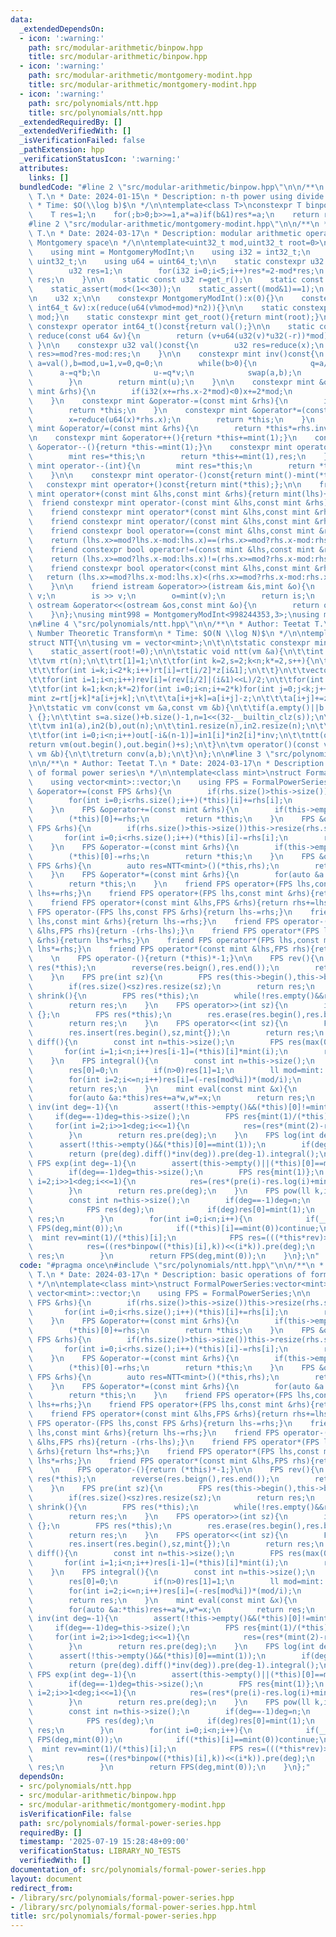 ```yaml
---
data:
  _extendedDependsOn:
  - icon: ':warning:'
    path: src/modular-arithmetic/binpow.hpp
    title: src/modular-arithmetic/binpow.hpp
  - icon: ':warning:'
    path: src/modular-arithmetic/montgomery-modint.hpp
    title: src/modular-arithmetic/montgomery-modint.hpp
  - icon: ':warning:'
    path: src/polynomials/ntt.hpp
    title: src/polynomials/ntt.hpp
  _extendedRequiredBy: []
  _extendedVerifiedWith: []
  _isVerificationFailed: false
  _pathExtension: hpp
  _verificationStatusIcon: ':warning:'
  attributes:
    links: []
  bundledCode: "#line 2 \"src/modular-arithmetic/binpow.hpp\"\n\n/**\n * Author: Teetat\
    \ T.\n * Date: 2024-01-15\n * Description: n-th power using divide and conquer\n\
    \ * Time: $O(\\log b)$\n */\n\ntemplate<class T>\nconstexpr T binpow(T a,ll b){\n\
    \    T res=1;\n    for(;b>0;b>>=1,a*=a)if(b&1)res*=a;\n    return res;\n}\n\n\
    #line 2 \"src/modular-arithmetic/montgomery-modint.hpp\"\n\n/**\n * Author: Teetat\
    \ T.\n * Date: 2024-03-17\n * Description: modular arithmetic operators using\
    \ Montgomery space\n */\n\ntemplate<uint32_t mod,uint32_t root=0>\nstruct MontgomeryModInt{\n\
    \    using mint = MontgomeryModInt;\n    using i32 = int32_t;\n    using u32 =\
    \ uint32_t;\n    using u64 = uint64_t;\n\n    static constexpr u32 get_r(){\n\
    \        u32 res=1;\n        for(i32 i=0;i<5;i++)res*=2-mod*res;\n        return\
    \ res;\n    }\n\n    static const u32 r=get_r();\n    static const u32 n2=-u64(mod)%mod;\n\
    \    static_assert(mod<(1<<30));\n    static_assert((mod&1)==1);\n    static_assert(r*mod==1);\n\
    \n    u32 x;\n\n    constexpr MontgomeryModInt():x(0){}\n    constexpr MontgomeryModInt(const\
    \ int64_t &v):x(reduce(u64(v%mod+mod)*n2)){}\n\n    static constexpr u32 get_mod(){return\
    \ mod;}\n    static constexpr mint get_root(){return mint(root);}\n    explicit\
    \ constexpr operator int64_t()const{return val();}\n\n    static constexpr u32\
    \ reduce(const u64 &v){\n        return (v+u64(u32(v)*u32(-r))*mod)>>32;\n   \
    \ }\n\n    constexpr u32 val()const{\n        u32 res=reduce(x);\n        return\
    \ res>=mod?res-mod:res;\n    }\n\n    constexpr mint inv()const{\n        int\
    \ a=val(),b=mod,u=1,v=0,q=0;\n        while(b>0){\n            q=a/b;\n      \
    \      a-=q*b;\n            u-=q*v;\n            swap(a,b);\n            swap(u,v);\n\
    \        }\n        return mint(u);\n    }\n\n    constexpr mint &operator+=(const\
    \ mint &rhs){\n        if(i32(x+=rhs.x-2*mod)<0)x+=2*mod;\n        return *this;\n\
    \    }\n    constexpr mint &operator-=(const mint &rhs){\n        if(i32(x-=rhs.x)<0)x+=2*mod;\n\
    \        return *this;\n    }\n    constexpr mint &operator*=(const mint &rhs){\n\
    \        x=reduce(u64(x)*rhs.x);\n        return *this;\n    }\n    constexpr\
    \ mint &operator/=(const mint &rhs){\n        return *this*=rhs.inv();\n    }\n\
    \n    constexpr mint &operator++(){return *this+=mint(1);}\n    constexpr mint\
    \ &operator--(){return *this-=mint(1);}\n    constexpr mint operator++(int){\n\
    \        mint res=*this;\n        return *this+=mint(1),res;\n    }\n    constexpr\
    \ mint operator--(int){\n        mint res=*this;\n        return *this-=mint(1),res;\n\
    \    }\n\n    constexpr mint operator-()const{return mint()-mint(*this);};\n \
    \   constexpr mint operator+()const{return mint(*this);};\n\n    friend constexpr\
    \ mint operator+(const mint &lhs,const mint &rhs){return mint(lhs)+=rhs;}\n  \
    \  friend constexpr mint operator-(const mint &lhs,const mint &rhs){return mint(lhs)-=rhs;}\n\
    \    friend constexpr mint operator*(const mint &lhs,const mint &rhs){return mint(lhs)*=rhs;}\n\
    \    friend constexpr mint operator/(const mint &lhs,const mint &rhs){return mint(lhs)/=rhs;}\n\
    \    friend constexpr bool operator==(const mint &lhs,const mint &rhs){\n    \
    \    return (lhs.x>=mod?lhs.x-mod:lhs.x)==(rhs.x>=mod?rhs.x-mod:rhs.x);\n    }\n\
    \    friend constexpr bool operator!=(const mint &lhs,const mint &rhs){\n    \
    \    return (lhs.x>=mod?lhs.x-mod:lhs.x)!=(rhs.x>=mod?rhs.x-mod:rhs.x);\n    }\n\
    \    friend constexpr bool operator<(const mint &lhs,const mint &rhs){\n     \
    \   return (lhs.x>=mod?lhs.x-mod:lhs.x)<(rhs.x>=mod?rhs.x-mod:rhs.x); // for std::map\n\
    \    }\n\n    friend istream &operator>>(istream &is,mint &o){\n        int64_t\
    \ v;\n        is >> v;\n        o=mint(v);\n        return is;\n    }\n    friend\
    \ ostream &operator<<(ostream &os,const mint &o){\n        return os << o.val();\n\
    \    }\n};\nusing mint998 = MontgomeryModInt<998244353,3>;\nusing mint107 = MontgomeryModInt<1000000007>;\n\
    \n#line 4 \"src/polynomials/ntt.hpp\"\n\n/**\n * Author: Teetat T.\n * Description:\
    \ Number Theoretic Transform\n * Time: $O(N \\log N)$\n */\n\ntemplate<class mint>\n\
    struct NTT{\n\tusing vm = vector<mint>;\n\t\n\tstatic constexpr mint root=mint::get_root();\n\
    \    static_assert(root!=0);\n\n\tstatic void ntt(vm &a){\n\t\tint n=a.size(),L=31-__builtin_clz(n);\n\
    \t\tvm rt(n);\n\t\trt[1]=1;\n\t\tfor(int k=2,s=2;k<n;k*=2,s++){\n\t\t\tmint z[]={1,binpow(root,MOD>>s)};\n\
    \t\t\tfor(int i=k;i<2*k;i++)rt[i]=rt[i/2]*z[i&1];\n\t\t}\n\t\tvector<int> rev(n);\n\
    \t\tfor(int i=1;i<n;i++)rev[i]=(rev[i/2]|(i&1)<<L)/2;\n\t\tfor(int i=1;i<n;i++)if(i<rev[i])swap(a[i],a[rev[i]]);\n\
    \t\tfor(int k=1;k<n;k*=2)for(int i=0;i<n;i+=2*k)for(int j=0;j<k;j++){\n\t\t\t\
    mint z=rt[j+k]*a[i+j+k];\n\t\t\ta[i+j+k]=a[i+j]-z;\n\t\t\ta[i+j]+=z;\n\t\t}\n\t\
    }\n\tstatic vm conv(const vm &a,const vm &b){\n\t\tif(a.empty()||b.empty())return\
    \ {};\n\t\tint s=a.size()+b.size()-1,n=1<<(32-__builtin_clz(s));\n\t\tmint inv=mint(n).inv();\n\
    \t\tvm in1(a),in2(b),out(n);\n\t\tin1.resize(n),in2.resize(n);\n\t\tntt(in1),ntt(in2);\n\
    \t\tfor(int i=0;i<n;i++)out[-i&(n-1)]=in1[i]*in2[i]*inv;\n\t\tntt(out);\n\t\t\
    return vm(out.begin(),out.begin()+s);\n\t}\n\tvm operator()(const vm &a,const\
    \ vm &b){\n\t\treturn conv(a,b);\n\t}\n};\n\n#line 3 \"src/polynomials/formal-power-series.hpp\"\
    \n\n/**\n * Author: Teetat T.\n * Date: 2024-03-17\n * Description: basic operations\
    \ of formal power series\n */\n\ntemplate<class mint>\nstruct FormalPowerSeries:vector<mint>{\n\
    \    using vector<mint>::vector;\n    using FPS = FormalPowerSeries;\n\n    FPS\
    \ &operator+=(const FPS &rhs){\n        if(rhs.size()>this->size())this->resize(rhs.size());\n\
    \        for(int i=0;i<rhs.size();i++)(*this)[i]+=rhs[i];\n        return *this;\n\
    \    }\n    FPS &operator+=(const mint &rhs){\n        if(this->empty())this->resize(1);\n\
    \        (*this)[0]+=rhs;\n        return *this;\n    }\n    FPS &operator-=(const\
    \ FPS &rhs){\n        if(rhs.size()>this->size())this->resize(rhs.size());\n \
    \       for(int i=0;i<rhs.size();i++)(*this)[i]-=rhs[i];\n        return *this;\n\
    \    }\n    FPS &operator-=(const mint &rhs){\n        if(this->empty())this->resize(1);\n\
    \        (*this)[0]-=rhs;\n        return *this;\n    }\n    FPS &operator*=(const\
    \ FPS &rhs){\n        auto res=NTT<mint>()(*this,rhs);\n        return *this=FPS(res.begin(),res.end());\n\
    \    }\n    FPS &operator*=(const mint &rhs){\n        for(auto &a:*this)a*=rhs;\n\
    \        return *this;\n    }\n    friend FPS operator+(FPS lhs,const FPS &rhs){return\
    \ lhs+=rhs;}\n    friend FPS operator+(FPS lhs,const mint &rhs){return lhs+=rhs;}\n\
    \    friend FPS operator+(const mint &lhs,FPS &rhs){return rhs+=lhs;}\n    friend\
    \ FPS operator-(FPS lhs,const FPS &rhs){return lhs-=rhs;}\n    friend FPS operator-(FPS\
    \ lhs,const mint &rhs){return lhs-=rhs;}\n    friend FPS operator-(const mint\
    \ &lhs,FPS rhs){return -(rhs-lhs);}\n    friend FPS operator*(FPS lhs,const FPS\
    \ &rhs){return lhs*=rhs;}\n    friend FPS operator*(FPS lhs,const mint &rhs){return\
    \ lhs*=rhs;}\n    friend FPS operator*(const mint &lhs,FPS rhs){return rhs*=lhs;}\n\
    \    \n    FPS operator-(){return (*this)*-1;}\n\n    FPS rev(){\n        FPS\
    \ res(*this);\n        reverse(res.beign(),res.end());\n        return res;\n\
    \    }\n    FPS pre(int sz){\n        FPS res(this->begin(),this->begin()+min((int)this->size(),sz));\n\
    \        if(res.size()<sz)res.resize(sz);\n        return res;\n    }\n    FPS\
    \ shrink(){\n        FPS res(*this);\n        while(!res.empty()&&res.back()==mint{})res.pop_back();\n\
    \        return res;\n    }\n    FPS operator>>(int sz){\n        if(this->size()<=sz)return\
    \ {};\n        FPS res(*this);\n        res.erase(res.begin(),res.begin()+sz);\n\
    \        return res;\n    }\n    FPS operator<<(int sz){\n        FPS res(*this);\n\
    \        res.insert(res.begin(),sz,mint{});\n        return res;\n    }\n    FPS\
    \ diff(){\n        const int n=this->size();\n        FPS res(max(0,n-1));\n \
    \       for(int i=1;i<n;i++)res[i-1]=(*this)[i]*mint(i);\n        return res;\n\
    \    }\n    FPS integral(){\n        const int n=this->size();\n        FPS res(n+1);\n\
    \        res[0]=0;\n        if(n>0)res[1]=1;\n        ll mod=mint::get_mod();\n\
    \        for(int i=2;i<=n;i++)res[i]=(-res[mod%i])*(mod/i);\n        for(int i=0;i<n;i++)res[i+1]*=(*this)[i];\n\
    \        return res;\n    }\n    mint eval(const mint &x){\n        mint res=0,w=1;\n\
    \        for(auto &a:*this)res+=a*w,w*=x;\n        return res;\n    }\n\n    FPS\
    \ inv(int deg=-1){\n        assert(!this->empty()&&(*this)[0]!=mint(0));\n   \
    \     if(deg==-1)deg=this->size();\n        FPS res{mint(1)/(*this)[0]};\n   \
    \     for(int i=2;i>>1<deg;i<<=1){\n            res=(res*(mint(2)-res*pre(i))).pre(i);\n\
    \        }\n        return res.pre(deg);\n    }\n    FPS log(int deg=-1){\n  \
    \      assert(!this->empty()&&(*this)[0]==mint(1));\n        if(deg==-1)deg=this->size();\n\
    \        return (pre(deg).diff()*inv(deg)).pre(deg-1).integral();\n    }\n   \
    \ FPS exp(int deg=-1){\n        assert(this->empty()||(*this)[0]==mint(0));\n\
    \        if(deg==-1)deg=this->size();\n        FPS res{mint(1)};\n        for(int\
    \ i=2;i>>1<deg;i<<=1){\n            res=(res*(pre(i)-res.log(i)+mint(1))).pre(i);\n\
    \        }\n        return res.pre(deg);\n    }\n    FPS pow(ll k,int deg=-1){\n\
    \        const int n=this->size();\n        if(deg==-1)deg=n;\n        if(k==0){\n\
    \            FPS res(deg);\n            if(deg)res[0]=mint(1);\n            return\
    \ res;\n        }\n        for(int i=0;i<n;i++){\n            if(__int128_t(i)*k>=deg)return\
    \ FPS(deg,mint(0));\n            if((*this)[i]==mint(0))continue;\n          \
    \  mint rev=mint(1)/(*this)[i];\n            FPS res=(((*this*rev)>>i).log(deg)*k).exp(deg);\n\
    \            res=((res*binpow((*this)[i],k))<<(i*k)).pre(deg);\n            return\
    \ res;\n        }\n        return FPS(deg,mint(0));\n    }\n};\n"
  code: "#pragma once\n#include \"src/polynomials/ntt.hpp\"\n\n/**\n * Author: Teetat\
    \ T.\n * Date: 2024-03-17\n * Description: basic operations of formal power series\n\
    \ */\n\ntemplate<class mint>\nstruct FormalPowerSeries:vector<mint>{\n    using\
    \ vector<mint>::vector;\n    using FPS = FormalPowerSeries;\n\n    FPS &operator+=(const\
    \ FPS &rhs){\n        if(rhs.size()>this->size())this->resize(rhs.size());\n \
    \       for(int i=0;i<rhs.size();i++)(*this)[i]+=rhs[i];\n        return *this;\n\
    \    }\n    FPS &operator+=(const mint &rhs){\n        if(this->empty())this->resize(1);\n\
    \        (*this)[0]+=rhs;\n        return *this;\n    }\n    FPS &operator-=(const\
    \ FPS &rhs){\n        if(rhs.size()>this->size())this->resize(rhs.size());\n \
    \       for(int i=0;i<rhs.size();i++)(*this)[i]-=rhs[i];\n        return *this;\n\
    \    }\n    FPS &operator-=(const mint &rhs){\n        if(this->empty())this->resize(1);\n\
    \        (*this)[0]-=rhs;\n        return *this;\n    }\n    FPS &operator*=(const\
    \ FPS &rhs){\n        auto res=NTT<mint>()(*this,rhs);\n        return *this=FPS(res.begin(),res.end());\n\
    \    }\n    FPS &operator*=(const mint &rhs){\n        for(auto &a:*this)a*=rhs;\n\
    \        return *this;\n    }\n    friend FPS operator+(FPS lhs,const FPS &rhs){return\
    \ lhs+=rhs;}\n    friend FPS operator+(FPS lhs,const mint &rhs){return lhs+=rhs;}\n\
    \    friend FPS operator+(const mint &lhs,FPS &rhs){return rhs+=lhs;}\n    friend\
    \ FPS operator-(FPS lhs,const FPS &rhs){return lhs-=rhs;}\n    friend FPS operator-(FPS\
    \ lhs,const mint &rhs){return lhs-=rhs;}\n    friend FPS operator-(const mint\
    \ &lhs,FPS rhs){return -(rhs-lhs);}\n    friend FPS operator*(FPS lhs,const FPS\
    \ &rhs){return lhs*=rhs;}\n    friend FPS operator*(FPS lhs,const mint &rhs){return\
    \ lhs*=rhs;}\n    friend FPS operator*(const mint &lhs,FPS rhs){return rhs*=lhs;}\n\
    \    \n    FPS operator-(){return (*this)*-1;}\n\n    FPS rev(){\n        FPS\
    \ res(*this);\n        reverse(res.beign(),res.end());\n        return res;\n\
    \    }\n    FPS pre(int sz){\n        FPS res(this->begin(),this->begin()+min((int)this->size(),sz));\n\
    \        if(res.size()<sz)res.resize(sz);\n        return res;\n    }\n    FPS\
    \ shrink(){\n        FPS res(*this);\n        while(!res.empty()&&res.back()==mint{})res.pop_back();\n\
    \        return res;\n    }\n    FPS operator>>(int sz){\n        if(this->size()<=sz)return\
    \ {};\n        FPS res(*this);\n        res.erase(res.begin(),res.begin()+sz);\n\
    \        return res;\n    }\n    FPS operator<<(int sz){\n        FPS res(*this);\n\
    \        res.insert(res.begin(),sz,mint{});\n        return res;\n    }\n    FPS\
    \ diff(){\n        const int n=this->size();\n        FPS res(max(0,n-1));\n \
    \       for(int i=1;i<n;i++)res[i-1]=(*this)[i]*mint(i);\n        return res;\n\
    \    }\n    FPS integral(){\n        const int n=this->size();\n        FPS res(n+1);\n\
    \        res[0]=0;\n        if(n>0)res[1]=1;\n        ll mod=mint::get_mod();\n\
    \        for(int i=2;i<=n;i++)res[i]=(-res[mod%i])*(mod/i);\n        for(int i=0;i<n;i++)res[i+1]*=(*this)[i];\n\
    \        return res;\n    }\n    mint eval(const mint &x){\n        mint res=0,w=1;\n\
    \        for(auto &a:*this)res+=a*w,w*=x;\n        return res;\n    }\n\n    FPS\
    \ inv(int deg=-1){\n        assert(!this->empty()&&(*this)[0]!=mint(0));\n   \
    \     if(deg==-1)deg=this->size();\n        FPS res{mint(1)/(*this)[0]};\n   \
    \     for(int i=2;i>>1<deg;i<<=1){\n            res=(res*(mint(2)-res*pre(i))).pre(i);\n\
    \        }\n        return res.pre(deg);\n    }\n    FPS log(int deg=-1){\n  \
    \      assert(!this->empty()&&(*this)[0]==mint(1));\n        if(deg==-1)deg=this->size();\n\
    \        return (pre(deg).diff()*inv(deg)).pre(deg-1).integral();\n    }\n   \
    \ FPS exp(int deg=-1){\n        assert(this->empty()||(*this)[0]==mint(0));\n\
    \        if(deg==-1)deg=this->size();\n        FPS res{mint(1)};\n        for(int\
    \ i=2;i>>1<deg;i<<=1){\n            res=(res*(pre(i)-res.log(i)+mint(1))).pre(i);\n\
    \        }\n        return res.pre(deg);\n    }\n    FPS pow(ll k,int deg=-1){\n\
    \        const int n=this->size();\n        if(deg==-1)deg=n;\n        if(k==0){\n\
    \            FPS res(deg);\n            if(deg)res[0]=mint(1);\n            return\
    \ res;\n        }\n        for(int i=0;i<n;i++){\n            if(__int128_t(i)*k>=deg)return\
    \ FPS(deg,mint(0));\n            if((*this)[i]==mint(0))continue;\n          \
    \  mint rev=mint(1)/(*this)[i];\n            FPS res=(((*this*rev)>>i).log(deg)*k).exp(deg);\n\
    \            res=((res*binpow((*this)[i],k))<<(i*k)).pre(deg);\n            return\
    \ res;\n        }\n        return FPS(deg,mint(0));\n    }\n};"
  dependsOn:
  - src/polynomials/ntt.hpp
  - src/modular-arithmetic/binpow.hpp
  - src/modular-arithmetic/montgomery-modint.hpp
  isVerificationFile: false
  path: src/polynomials/formal-power-series.hpp
  requiredBy: []
  timestamp: '2025-07-19 15:28:48+09:00'
  verificationStatus: LIBRARY_NO_TESTS
  verifiedWith: []
documentation_of: src/polynomials/formal-power-series.hpp
layout: document
redirect_from:
- /library/src/polynomials/formal-power-series.hpp
- /library/src/polynomials/formal-power-series.hpp.html
title: src/polynomials/formal-power-series.hpp
---
```

